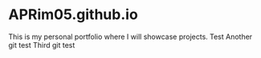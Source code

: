 # APRim05.github.io
This is my personal portfolio where I will showcase projects.
Test
Another git test
Third git test